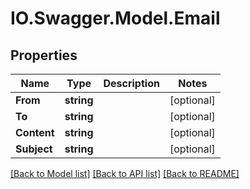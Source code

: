 # IO.Swagger.Model.Email
## Properties

Name | Type | Description | Notes
------------ | ------------- | ------------- | -------------
**From** | **string** |  | [optional] 
**To** | **string** |  | [optional] 
**Content** | **string** |  | [optional] 
**Subject** | **string** |  | [optional] 

[[Back to Model list]](../README.md#documentation-for-models) [[Back to API list]](../README.md#documentation-for-api-endpoints) [[Back to README]](../README.md)

